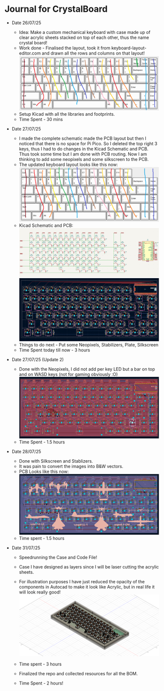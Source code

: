 # Journal for CrystalBoard


- Date 26/07/25
    - Idea: Make a custom mechanical keyboard with case made up of clear acrylic sheets stacked on top of each other, thus the name crystal board!
    - Work done - Finalised the layout, took it from keyboard-layout-editor.com and drawn all the rows and columns on that layout!
    ![Keyboard Layout](<./images/keyboard layout.png>)
    - Setup Kicad with all the libraries and footprints.
    - Time Spent - 30 mins
    
- Date 27/07/25
    - I made the complete schematic made the PCB layout but then I noticed that there is no space for Pi Pico. So I deleted the top right 3 keys, thus I had to do changes in the Kicad Schematic and PCB. Thus took some time but I am done with PCB routing. Now I am thinking to add some neopixels and some silkscreen to the PCB.
    - The updated keyboard layout looks like this now:
    ![Keyboard Layout Updated](<./images/Keyboard Layout Updated.png>)
    - Kicad Schematic and PCB:
    ![Kicad Schematic](./images/kicad-schematic-1.png)
    ![Kicad PCB](./images/kicad-pcb-1.png)
    - Things to do next - Put some Neopixels, Stabilizers, Plate, Silkscreen
    - Time Spent today till now - 3 hours

- Date 27/07/25 (Update 2)
    - Done with the Neopixels, I did not add per key LED but a bar on top and on WASD keys (not for gaming obviously :O)
    ![alt text](./images/kicad-pcb-2.png)
    - Time Spent - 1.5 hours

- Date 28/07/25 
    - Done with Silkscreen and Stablizers.
    - It was pain to convert the images into B&W vectors.
    - PCB Looks like this now:
    ![alt text](./images/silkscreen.png)
    - Time spent - 1.5 hours

- Date 31/07/25
    - Speedrunning the Case and Code File!
    - Case I have designed as layers since I will be laser cutting the acrylic sheets.
    - For illustration purposes I have just reduced the opacity of the components in Autocad to make it look like Acrylic, but in real life it will look really good!
    ![alt text](<./images/Full-Keyboard v1.png>)
    - Time spent - 3 hours

    - Finalized the repo and collected resources for all the BOM.
    - Time Spent - 2 hours!